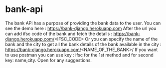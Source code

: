 # bank-api

The bank APi has a purpose of providing the bank data to the user.
You can see the demo here :
  https://bank-django.herokuapp.com
After the url you can add ifsc code of the bank and fetch the details : https://bank-django.herokuapp.com/<IFSC_CODE>
Or you can specify the name of the bank and the city to get all the bank details of the bank available in the city :
  https://bank-django.herokuapp.com/<NAME_OF_THE_BANK>/<CITY>
If you want to use postman you can use key : ifsc for the 1st method and for second key: name,city.
Open for any suggestions.
